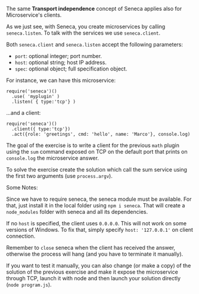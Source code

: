 The same **Transport independence** concept of Seneca applies also for
Microservice's clients.

As we just see, with Seneca, you create microservices by calling `seneca.listen`.
To talk with the services we use `seneca.client`.

Both `seneca.client` and `seneca.listen` accept the following parameters:
* `port`: optional integer; port number.
* `host`: optional string; host IP address.
* `spec`: optional object; full specification object.

For instance, we can have this microservice:
```
require('seneca')()
  .use( 'myplugin' )
  .listen( { type:'tcp'} )
```
...and a client:

```
require('seneca')()
  .client({ type:'tcp'})
  .act({role: 'greetings', cmd: 'hello', name: 'Marco'}, console.log)
```

The goal of the exercise is to write a client for the previous `math` plugin using
the `sum` command exposed on TCP on the default port that prints on `console.log`
the microservice answer.

To solve the exercise create the solution which call the sum service using the first
two arguments (use `process.argv`).

Some Notes:

Since we have to require seneca, the seneca module must be available.
For that, just install it in the local folder using `npm i seneca`. That will
create a `node_modules` folder with seneca and all its dependencies.

If no `host` is specified, the client uses `0.0.0.0`. This will not work on
some versions of Windows. To fix that, simply specify `host: '127.0.0.1'` on
client connection.

Remember to `close` seneca when the client has received the answer, otherwise
the process will hang (and you have to terminate it manually).

If you want to test it manually, you can also change (or make a copy) of the solution
of the previous exercise and make it expose the microservice through TCP, launch
it with node and then launch your solution directly (`node program.js`).
